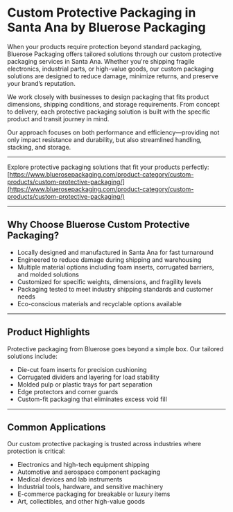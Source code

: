 # Custom Protective Packaging in Santa Ana by Bluerose Packaging

When your products require protection beyond standard packaging, Bluerose Packaging offers tailored solutions through our custom protective packaging services in Santa Ana. Whether you're shipping fragile electronics, industrial parts, or high-value goods, our custom packaging solutions are designed to reduce damage, minimize returns, and preserve your brand’s reputation.

We work closely with businesses to design packaging that fits product dimensions, shipping conditions, and storage requirements. From concept to delivery, each protective packaging solution is built with the specific product and transit journey in mind.

Our approach focuses on both performance and efficiency—providing not only impact resistance and durability, but also streamlined handling, stacking, and storage.

---
Explore protective packaging solutions that fit your products perfectly:  
[https://www.bluerosepackaging.com/product-category/custom-products/custom-protective-packaging/](https://www.bluerosepackaging.com/product-category/custom-products/custom-protective-packaging/)

---

## Why Choose Bluerose Custom Protective Packaging?

- Locally designed and manufactured in Santa Ana for fast turnaround  
- Engineered to reduce damage during shipping and warehousing  
- Multiple material options including foam inserts, corrugated barriers, and molded solutions  
- Customized for specific weights, dimensions, and fragility levels  
- Packaging tested to meet industry shipping standards and customer needs  
- Eco-conscious materials and recyclable options available

---

## Product Highlights

Protective packaging from Bluerose goes beyond a simple box. Our tailored solutions include:

- Die-cut foam inserts for precision cushioning  
- Corrugated dividers and layering for load stability  
- Molded pulp or plastic trays for part separation  
- Edge protectors and corner guards  
- Custom-fit packaging that eliminates excess void fill

---

## Common Applications

Our custom protective packaging is trusted across industries where protection is critical:

- Electronics and high-tech equipment shipping  
- Automotive and aerospace component packaging  
- Medical devices and lab instruments  
- Industrial tools, hardware, and sensitive machinery  
- E-commerce packaging for breakable or luxury items  
- Art, collectibles, and other high-value goods
